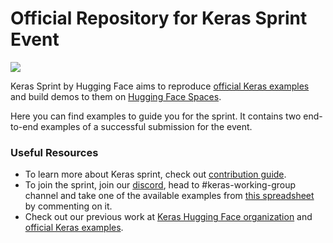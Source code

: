 # Official Repository for Keras Sprint Event

![](https://huggingface.co/spaces/keras-io/README/resolve/main/keras-hf.png)

Keras Sprint by Hugging Face aims to reproduce [official Keras examples](https://keras.io/examples/) and build demos to them on [Hugging Face Spaces](https://huggingface.co/spaces).

Here you can find examples to guide you for the sprint. It contains two end-to-end examples of a successful submission for the event. 

### Useful Resources
- To learn more about Keras sprint, check out [contribution guide](https://huggingface2.notion.site/Keras-Sprint-Contribution-Guide-ab1543412f3a4f7194896d6048585676).
- To join the sprint, join our [discord](https://huggingface.co/join/discord), head to #keras-working-group channel and take one of the available examples from [this spreadsheet](https://docs.google.com/spreadsheets/d/1EG6z4mmeBzmMidUzDdSDr02quBs2BcgjNOrtZCwnqvs/edit#gid=1687823618) by commenting on it.
- Check out our previous work at [Keras Hugging Face organization](https://huggingface.co/keras-io) and [official Keras examples](https://keras.io/examples/).